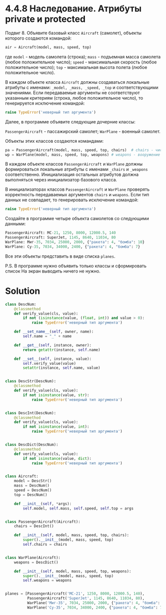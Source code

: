 # 4.4.8 Наследование. Атрибуты private и protected

Подвиг 8. Объявите базовый класс `Aircraft` (самолет), объекты которого создаются командой:

```python
air = Aircraft(model, mass, speed, top)
```

где `model` - модель самолета (строка); `mass` - подъемная масса самолета (любое положительное число); `speed` -
максимальная скорость (любое положительное число); `top` - максимальная высота полета (любое положительное число).

В каждом объекте класса `Aircraft` должны создаваться локальные атрибуты с именами: `_model, _mass, _speed, _top` и
соответствующими значениями. Если передаваемые аргументы не соответствуют указанным критериям (строка, любое
положительное число), то генерируется исключение командой:

```python
raise TypeError('неверный тип аргумента')
```

Далее, в программе объявите следующие дочерние классы:

`PassengerAircraft` - пассажирский самолет;
`WarPlane` - военный самолет.

Объекты этих классов создаются командами:

```python
pa = PassengerAircraft(model, mass, speed, top, chairs)  # chairs - число пассажирских мест (целое положительное число)
wp = WarPlane(model, mass, speed, top, weapons) # weapons - вооружение (словарь); ключи - название оружия, значение - количество
```

В каждом объекте классов `PassengerAircraft` и `WarPlane` должны формироваться локальные атрибуты с именами `_chairs`
и `_weapons` соответственно. Инициализация остальных атрибутов должна выполняться через инициализатор базового класса.

В инициализаторах классов `PassengerAircraft` и `WarPlane` проверять корректность передаваемых аргументов `chairs`
и `weapons`. Если тип данных не совпадает, то генерировать исключение командой:

```python
raise TypeError('неверный тип аргумента')
```

Создайте в программе четыре объекта самолетов со следующими данными:

```python
PassengerAircraft: МС-21, 1250, 8000, 12000.5, 140
PassengerAircraft: SuperJet, 1145, 8640, 11034, 80
WarPlane: Миг-35, 7034, 25000, 2000, {"ракета": 4, "бомба": 10}
WarPlane: Су-35, 7034, 34000, 2400, {"ракета": 4, "бомба": 7}
```

Все эти объекты представить в виде списка `planes`.

P.S. В программе нужно объявить только классы и сформировать список На экран выводить ничего не нужно.

# Solution

```python
class DescNum:
    @classmethod
    def verify_value(cls, value):
        if not (isinstance(value, (float, int)) and value > 0):
            raise TypeError('неверный тип аргумента')

    def __set_name__(self, owner, name):
        self.name = "_" + name

    def __get__(self, instance, owner):
        return getattr(instance, self.name)

    def __set__(self, instance, value):
        self.verify_value(value)
        setattr(instance, self.name, value)


class DescStr(DescNum):
    @classmethod
    def verify_value(cls, value):
        if not isinstance(value, str):
            raise TypeError('неверный тип аргумента')


class DescInt(DescNum):
    @classmethod
    def verify_value(cls, value):
        if not isinstance(value, int):
            raise TypeError('неверный тип аргумента')


class DescDict(DescNum):
    @classmethod
    def verify_value(cls, value):
        if not isinstance(value, dict):
            raise TypeError('неверный тип аргумента')


class Aircraft:
    model = DescStr()
    mass = DescNum()
    speed = DescNum()
    top = DescNum()

    def __init__(self, *args):
        self.model, self.mass, self.speed, self.top = args


class PassengerAircraft(Aircraft):
    chairs = DescInt()

    def __init__(self, model, mass, speed, top, chairs):
        super().__init__(model, mass, speed, top)
        self.chairs = chairs


class WarPlane(Aircraft):
    weapons = DescDict()

    def __init__(self, model, mass, speed, top, weapons):
        super().__init__(model, mass, speed, top)
        self.weapons = weapons


planes = [PassengerAircraft('МС-21', 1250, 8000, 12000.5, 140),
          PassengerAircraft('SuperJet', 1145, 8640, 11034, 80),
          WarPlane('Миг-35', 7034, 25000, 2000, {"ракета": 4, "бомба": 10}),
          WarPlane('Су-35', 7034, 34000, 2400, {"ракета": 4, "бомба": 7})]

```